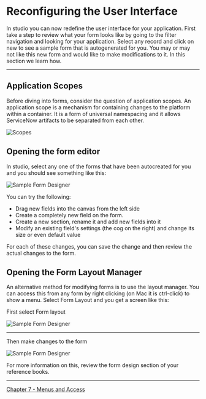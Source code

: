 # Reconfiguring the User Interface
In studio you can now redefine the user interface for your application. First take a step to review what your form looks like by going to the filter navigation and looking for your application.  Select any record and click on new to see a sample form that is autogenerated for you.  You may or may not like this new form and would like to make modifications to it. In this section we learn how.

---
## Application Scopes
Before diving into forms, consider the question of application scopes. An application scope is a mechanism for containing changes to the platform within
a container. It is a form of universal namespacing and it allows ServiceNow artifacts to be separated from each other.

![Scopes](https://github.com/jamesnyika/motivf-snow/blob/master/chap6/images/scopes.png)

## Opening the form editor

In studio, select any one of the forms that have been autocreated for you and you should see something like this:

![Sample Form Designer](https://github.com/jamesnyika/motivf-snow/blob/master/chap6/images/FormEditor.png)

You can try the following:

 * Drag new fields into the canvas from the left side
 * Create a completely new field on the form.
 * Create a new section, rename it and add new fields into it
 * Modify an existing field's settings (the cog on the right) and change its size or even default value

 For each of these changes, you can save the change and then review the actual changes to the form.


 ## Opening the Form Layout Manager

 An alternative method for modifying forms is to use the layout manager. You can access this from any form by right clicking (on Mac it is ctrl-click) to show a menu. Select Form Layout and you get a screen like this:

 First select Form layout

 ![Sample Form Designer](https://github.com/jamesnyika/motivf-snow/blob/master/chap6/images/FormLayout1.png)

 ---
 Then make changes to the form

 ![Sample Form Designer](https://github.com/jamesnyika/motivf-snow/blob/master/chap6/images/FormLayout2.png)

 For more information on this, review the form design section of  your reference books.

---

[Chapter 7 - Menus and Access](../chap7/README.md)
